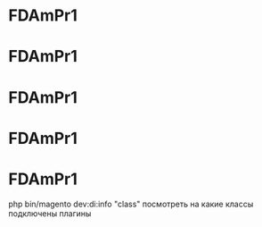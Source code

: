 # FDAmPr1
# FDAmPr1
# FDAmPr1
# FDAmPr1
# FDAmPr1
php bin/magento dev:di:info "class" 
посмотреть на какие классы подключены плагины
